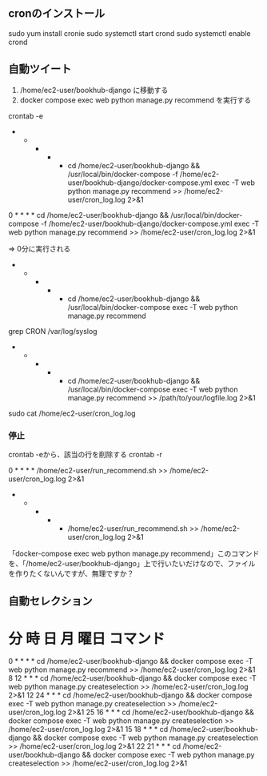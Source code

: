 <!-- サンプル -->
<!-- 0 * * * * /usr/bin/docker-compose -f /path/to/your/docker-compose.yml exec -T web python manage.py recommend >> /path/to/logfile.log 2>&1 -->

## cronのインストール

sudo yum install cronie
sudo systemctl start crond
sudo systemctl enable crond

## 自動ツイート

1. /home/ec2-user/bookhub-django に移動する
2. docker compose exec web python manage.py recommend を実行する

crontab -e

* * * * * cd /home/ec2-user/bookhub-django && /usr/local/bin/docker-compose -f /home/ec2-user/bookhub-django/docker-compose.yml exec -T web python manage.py recommend >> /home/ec2-user/cron_log.log 2>&1

0 * * * * cd /home/ec2-user/bookhub-django && /usr/local/bin/docker-compose -f /home/ec2-user/bookhub-django/docker-compose.yml exec -T web python manage.py recommend >> /home/ec2-user/cron_log.log 2>&1

=> 0分に実行される


* * * * * cd /home/ec2-user/bookhub-django && /usr/local/bin/docker-compose exec -T web python manage.py recommend

grep CRON /var/log/syslog

* * * * * cd /home/ec2-user/bookhub-django && /usr/local/bin/docker-compose exec -T web python manage.py recommend >> /path/to/your/logfile.log 2>&1

sudo cat /home/ec2-user/cron_log.log


### 停止
crontab -eから、該当の行を削除する
crontab -r



0 * * * * /home/ec2-user/run_recommend.sh >> /home/ec2-user/cron_log.log 2>&1
* * * * * /home/ec2-user/run_recommend.sh >> /home/ec2-user/cron_log.log 2>&1


「docker-compose exec web python manage.py recommend」このコマンドを、「/home/ec2-user/bookhub-django」上で行いたいだけなので、ファイルを作りたくないんですが、無理ですか？


## 自動セレクション
# 分 時 日 月 曜日 コマンド

0 * * * * cd /home/ec2-user/bookhub-django && docker compose exec -T web python manage.py recommend >> /home/ec2-user/cron_log.log 2>&1
8 12 * * * cd /home/ec2-user/bookhub-django && docker compose exec -T web python manage.py createselection >> /home/ec2-user/cron_log.log 2>&1
12 24 * * * cd /home/ec2-user/bookhub-django && docker compose exec -T web python manage.py createselection >> /home/ec2-user/cron_log.log 2>&1
25 16 * * * cd /home/ec2-user/bookhub-django && docker compose exec -T web python manage.py createselection >> /home/ec2-user/cron_log.log 2>&1
15 18 * * * cd /home/ec2-user/bookhub-django && docker compose exec -T web python manage.py createselection >> /home/ec2-user/cron_log.log 2>&1
22 21 * * * cd /home/ec2-user/bookhub-django && docker compose exec -T web python manage.py createselection >> /home/ec2-user/cron_log.log 2>&1
